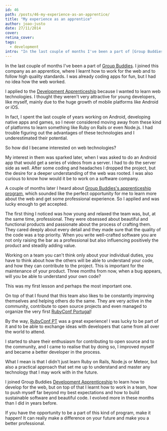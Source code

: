 ```yaml
---
id: 46
path: /posts/46-my-experience-as-an-apprentice/
title: "My experience as an apprentice"
author: joao-justo
date: 27/11/2014
cover: 
retina_cover: 
tags:
  - development
intro: "In the last couple of months I've been a part of [Group Buddies](https://groupbuddies.com/). I joined this company as an apprentice, where I learnt how to work for the web and to follow high quality standards. I was already coding apps for fun, but I had no idea how the web worked."
---
```


In the last couple of months I've been a part of [Group Buddies](https://groupbuddies.com/). I joined this company as an apprentice, where I learnt how to work for the web and to follow high quality standards. I was already coding apps for fun, but I had no idea how the web worked. 

I applied to the [Development Apprenticeship](https://apprenticeship.groupbuddies.com/#/) because I wanted to learn web technologies. I thought they weren't very attractive for young developers,  like myself, mainly due to the huge growth of mobile platforms like Android or iOS. 

In fact, I spent the last couple of years working on Android, developing native apps and games, so I never considered moving away from these kind of platforms to learn something like Ruby on Rails or even Node.js. I had trouble figuring out the advantages of these technologies and I underestimated their potential.

So how did I became interested on web technologies? 

My interest in them was sparked later, when I was asked to do an Android app that would get a series of videos from a server. I had to do the server side as well. After some coding and headaches I dropped the project, but the desire for a deeper understanding of the web was rooted. I was also curious to know how would it be to work on a software company.

A couple of months later I heard about [Group Buddies's apprenticeship program](https://apprenticeship.groupbuddies.com/#/), which sounded like the perfect opportunity for me to learn more about the web and get some professional experience. So I applied and was lucky enough to get accepted.

The first thing I noticed was how young and relaxed the team was, but, at the same time, professional. They were obsessed about beautiful and functional products and passionate about the process of crafting them. They cared deeply about every detail and they made sure that the quality of the code was a top priority. When you write well-crafted software you are not only raising the bar as a professional but also influencing positively the product and steadily adding value.
 
Working on a team you can't think only about your individual duties, you have to think about how the others will be able to understand your code, and how they can contribute to the project. This is important for the maintenance of your product. Three months from now, when a bug appears, will you be able to understand your own code? 

This was my first lesson and perhaps the most important one. 

On top of that I found that this team also likes to be constantly improving themselves and helping others do the same. They are very active in the community, contribute to open source projects and even managed to organize the very first [RubyConf Portugal](https://rubyconf.pt/)!

By the way, [RubyConf PT](https://rubyconf.pt/) was a great experience! I was lucky to be part of it and to be able to exchange ideas with developers that came from all over the world to attend.

I started to share their enthusiasm for contributing to open source and to the community, and I came to realise that by doing so, I improved myself and became a better developer in the process.

What I mean is that I didn't just learn Ruby on Rails, Node.js or Meteor, but also a practical approach that set me up to understand and master any technology that I may work with in the future.

I joined Group Buddies [Development Apprenticeship](https://apprenticeship.groupbuddies.com/#/) to learn how to develop for the web, but on top of that I learnt how to work in a team, how to push myself far beyond my best expectations and how to build sustainable software and beautiful code. I evolved more in these months than I did in years before.

If you have the opportunity to be a part of this kind of program, make it happen! It can really make a difference on your future and make you a better professional.
